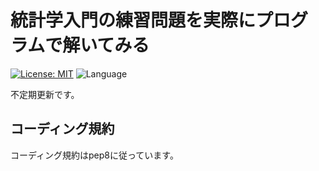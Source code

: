 # 統計学入門の練習問題を実際にプログラムで解いてみる

[![License: MIT](https://img.shields.io/badge/License-MIT-yellow.svg)](https://opensource.org/licenses/MIT)
![Language](https://img.shields.io/badge/Language-Python-Blue)

不定期更新です。

## コーディング規約

コーディング規約はpep8に従っています。
